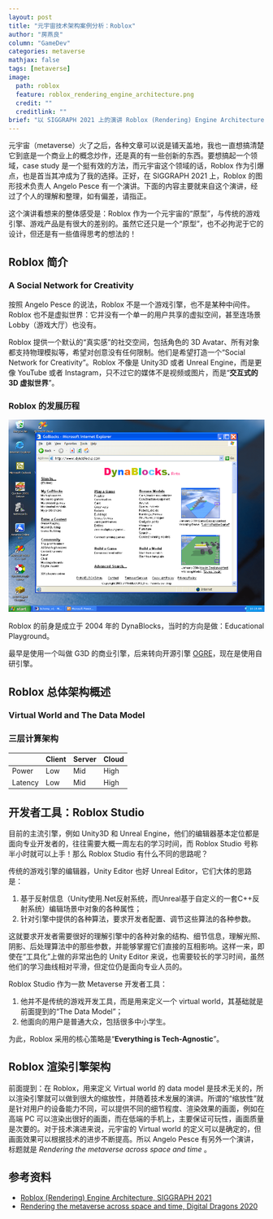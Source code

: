 ```yaml
---
layout: post
title: "元宇宙技术架构案例分析：Roblox"
author: "房燕良"
column: "GameDev"
categories: metaverse
mathjax: false
tags: [metaverse]
image:
  path: roblox
  feature: roblox_rendering_engine_architecture.png
  credit: ""
  creditlink: ""
brief: "以 SIGGRAPH 2021 上的演讲 Roblox (Rendering) Engine Architecture 为主要内容来源，了解和学习 Roblox 的技术架构。"
---
```


元宇宙（metaverse）火了之后，各种文章可以说是铺天盖地，我也一直想搞清楚它到底是一个商业上的概念炒作，还是真的有一些创新的东西。要想搞起一个领域，case study 是一个挺有效的方法，而元宇宙这个领域的话，Roblox 作为引爆点，也是首当其冲成为了我的选择。正好，在 SIGGRAPH 2021 上，Roblox 的图形技术负责人 Angelo Pesce 有一个演讲。下面的内容主要就来自这个演讲，经过了个人的理解和整理，如有偏差，请指正。

这个演讲看想来的整体感受是：Roblox 作为一个元宇宙的“原型”，与传统的游戏引擎、游戏产品是有很大的差别的。虽然它还只是一个“原型”，也不必拘泥于它的设计，但还是有一些值得思考的想法的！

## Roblox 简介

### A Social Network for Creativity

按照 Angelo Pesce 的说法，Roblox 不是一个游戏引擎，也不是某种中间件。 Roblox 也不是虚拟世界：它并没有一个单一的用户共享的虚拟空间，甚至连场景 Lobby（游戏大厅）也没有。

Roblox 提供一个默认的“真实感”的社交空间，包括角色的 3D Avatar、所有对象都支持物理模拟等，希望对创意没有任何限制。他们是希望打造一个“Social Network for Creativity”。Roblox 不像是 Unity3D 或者 Unreal Engine，而是更像 YouTube 或者 Instagram，只不过它的媒体不是视频或图片，而是“**交互式的 3D 虚拟世界**”。

### Roblox 的发展历程

![DynaBlocks](/assets/img/roblox/DynaBlocks.png)

Roblox 的前身是成立于 2004 年的 DynaBlocks，当时的方向是做：Educational Playground。

最早是使用一个叫做 G3D 的商业引擎，后来转向开源引擎 [OGRE](https://www.ogre3d.org/)，现在是使用自研引擎。

## Roblox 总体架构概述

### Virtual World and The Data Model

### 三层计算架构

|        | Client | Server | Cloud |
| --     | --     | --     | --    |
| Power  | Low    | Mid    | High  |
| Latency| Low    | Mid    | High  |


## 开发者工具：Roblox Studio

目前的主流引擎，例如 Unity3D 和 Unreal Engine，他们的编辑器基本定位都是面向专业开发者的，往往需要大概一周左右的学习时间，而 Roblox Studio 号称半小时就可以上手！那么 Roblox Studio 有什么不同的思路呢？

传统的游戏引擎的编辑器，Unity Editor 也好 Unreal Editor，它们大体的思路是：

1. 基于反射信息（Unity使用.Net反射系统，而Unreal基于自定义的一套C++反射系统）编辑场景中对象的各种属性；
2. 针对引擎中提供的各种算法，要求开发者配置、调节这些算法的各种参数。
   
这就要求开发者需要很好的理解引擎中的各种对象的结构、细节信息，理解光照、阴影、后处理算法中的那些参数，并能够掌握它们直接的互相影响。这样一来，即使在“工具化”上做的非常出色的 Unity Editor 来说，也需要较长的学习时间，虽然他们的学习曲线相对平滑，但定位仍是面向专业人员的。

Roblox Studio 作为一款 Metaverse 开发者工具：

1. 他并不是传统的游戏开发工具，而是用来定义一个 virtual world，其基础就是前面提到的“The Data Model”；
2. 他面向的用户是普通大众，包括很多中小学生。

为此，Roblox 采用的核心策略是“**Everything is Tech-Agnostic**”。

## Roblox 渲染引擎架构

前面提到：在 Roblox，用来定义 Virtual world 的 data model 是技术无关的，所以渲染引擎就可以做到很大的缩放性，并随着技术发展的演讲。所谓的“缩放性”就是针对用户的设备能力不同，可以提供不同的细节程度、渲染效果的画面，例如在高端 PC 可以渲染出很好的画面，而在低端的手机上，主要保证可玩性，画面质量是次要的。对于技术演进来说，元宇宙的 Virtual world 的定义可以是确定的，但画面效果可以根据技术的进步不断提高。所以 Angelo Pesce 有另外一个演讲，标题就是 *Rendering the metaverse across space and time* 。

## 参考资料

- [Roblox (Rendering) Engine Architecture, SIGGRAPH 2021](https://enginearchitecture.realtimerendering.com/downloads/reac2021_the_rendering_architecture_of_roblox.pdf)
- [Rendering the metaverse across space and time, Digital Dragons 2020](https://youtu.be/9X9VzEsRm2c)